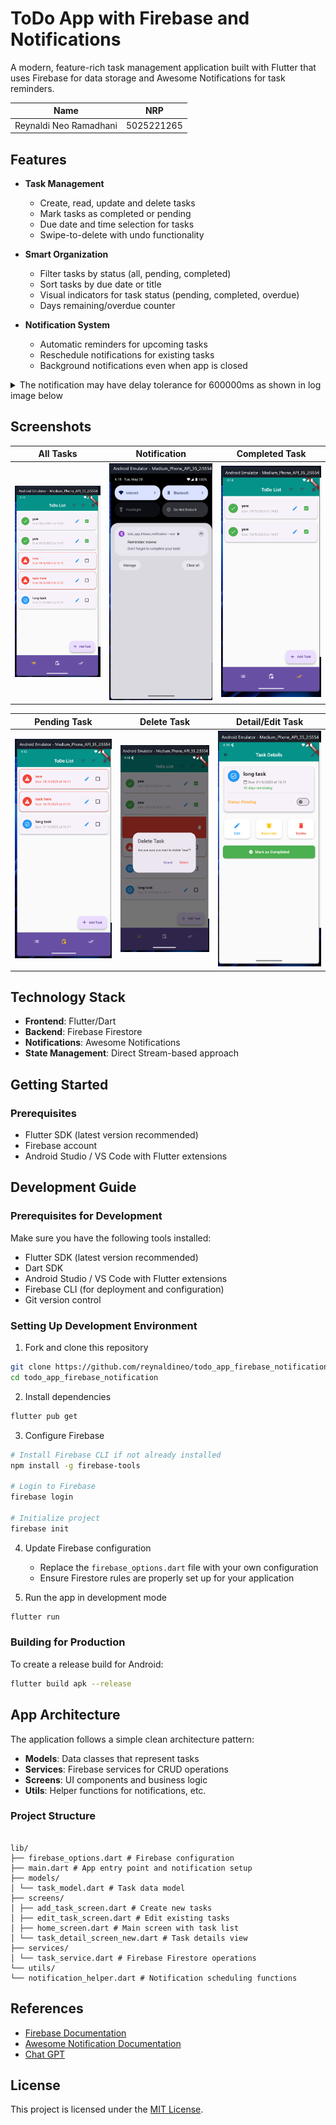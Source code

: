 # ToDo App with Firebase and Notifications

A modern, feature-rich task management application built with Flutter that uses Firebase for data storage and Awesome Notifications for task reminders.

| **Name**               | **NRP**    |
| ---------------------- | ---------- |
| Reynaldi Neo Ramadhani | 5025221265 |

## Features

-   **Task Management**

    -   Create, read, update and delete tasks
    -   Mark tasks as completed or pending
    -   Due date and time selection for tasks
    -   Swipe-to-delete with undo functionality

-   **Smart Organization**

    -   Filter tasks by status (all, pending, completed)
    -   Sort tasks by due date or title
    -   Visual indicators for task status (pending, completed, overdue)
    -   Days remaining/overdue counter

-   **Notification System**

    -   Automatic reminders for upcoming tasks
    -   Reschedule notifications for existing tasks
    -   Background notifications even when app is closed

<details>
  <summary>The notification may have delay tolerance for 600000ms as shown in log image below</summary>

![img](public/notification_log.png)

</details>

## Screenshots

|             All Tasks             |           Notification            |               Completed Task                |
| :-------------------------------: | :-------------------------------: | :-----------------------------------------: |
| ![All Tasks](public/all_task.png) | ![Notification](public/notif.png) | ![Completed Task](public/complete_task.png) |

|               Pending Task               |              Delete Task               |                 Detail/Edit Task                 |
| :--------------------------------------: | :------------------------------------: | :----------------------------------------------: |
| ![Pending Task](public/pending_task.png) | ![Delete Task](public/delete_task.png) | ![Detail/Edit Task](public/detail_edit_task.png) |

## Technology Stack

-   **Frontend**: Flutter/Dart
-   **Backend**: Firebase Firestore
-   **Notifications**: Awesome Notifications
-   **State Management**: Direct Stream-based approach

## Getting Started

### Prerequisites

-   Flutter SDK (latest version recommended)
-   Firebase account
-   Android Studio / VS Code with Flutter extensions

## Development Guide

### Prerequisites for Development

Make sure you have the following tools installed:

-   Flutter SDK (latest version recommended)
-   Dart SDK
-   Android Studio / VS Code with Flutter extensions
-   Firebase CLI (for deployment and configuration)
-   Git version control

### Setting Up Development Environment

1. Fork and clone this repository

```bash
git clone https://github.com/reynaldineo/todo_app_firebase_notification.git
cd todo_app_firebase_notification
```

2. Install dependencies

```bash
flutter pub get
```

3. Configure Firebase

```bash
# Install Firebase CLI if not already installed
npm install -g firebase-tools

# Login to Firebase
firebase login

# Initialize project
firebase init
```

4. Update Firebase configuration

    - Replace the `firebase_options.dart` file with your own configuration
    - Ensure Firestore rules are properly set up for your application

5. Run the app in development mode

```bash
flutter run
```

### Building for Production

To create a release build for Android:

```bash
flutter build apk --release
```

## App Architecture

The application follows a simple clean architecture pattern:

-   **Models**: Data classes that represent tasks
-   **Services**: Firebase services for CRUD operations
-   **Screens**: UI components and business logic
-   **Utils**: Helper functions for notifications, etc.

### Project Structure

```

lib/
├── firebase_options.dart # Firebase configuration
├── main.dart # App entry point and notification setup
├── models/
│ └── task_model.dart # Task data model
├── screens/
│ ├── add_task_screen.dart # Create new tasks
│ ├── edit_task_screen.dart # Edit existing tasks
│ ├── home_screen.dart # Main screen with task list
│ └── task_detail_screen_new.dart # Task details view
├── services/
│ └── task_service.dart # Firebase Firestore operations
└── utils/
└── notification_helper.dart # Notification scheduling functions

```

## References

-   [Firebase Documentation](https://firebase.google.com/docs)
-   [Awesome Notification Documentation](https://pub.dev/packages/awesome_notifications)
-   [Chat GPT](https://chatgpt.com/)

## License

This project is licensed under the [MIT License](LICENSE).
